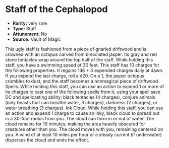 
# Staff of the Cephalopod

* **Rarity:** very rare
* **Type:** Staff
* **Attunement:** No
* **Source:** Vault of Magic


This ugly staff is fashioned from a piece of gnarled driftwood and is crowned with an octopus carved from brecciated jasper. Its gray and red stone tentacles wrap around the top half of the staff. While holding this staff, you have a swimming speed of 30 feet. This staff has 10 charges for the following properties. It regains 1d6 + 4 expended charges daily at dawn. If you expend the last charge, roll a d20. On a 1, the jasper octopus crumbles to dust, and the staff becomes a nonmagical piece of driftwood. Spells. While holding this staff, you can use an action to expend 1 or more of its charges to cast one of the following spells from it, using your spell save DC and spellcasting ability: black tentacles (4 charges), conjure animals (only beasts that can breathe water, 3 charges), darkness (2 charges), or water breathing (3 charges). Ink Cloud. While holding this staff, you can use an action and expend 1 charge to cause an inky, black cloud to spread out in a 30-foot radius from you. The cloud can form in or out of water. The cloud remains for 10 minutes, making the area heavily obscured for creatures other than you. The cloud moves with you, remaining centered on you. A wind of at least 10 miles per hour or a steady current (if underwater) disperses the cloud and ends the effect.
